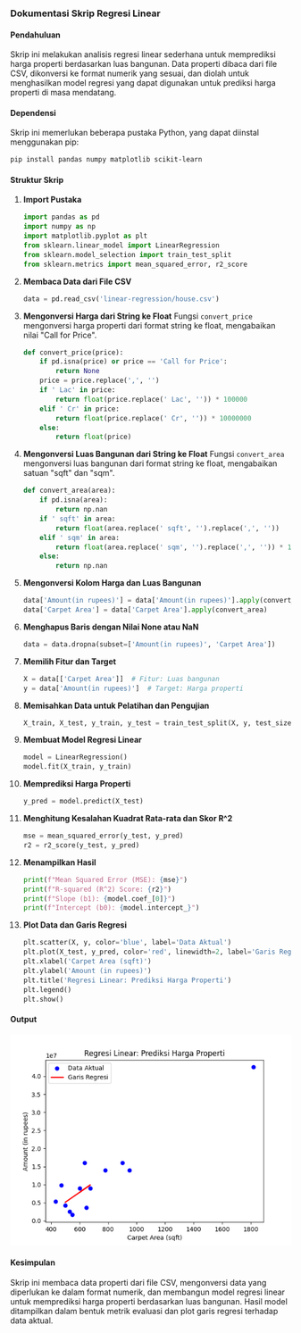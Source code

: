 ### Dokumentasi Skrip Regresi Linear

#### Pendahuluan
Skrip ini melakukan analisis regresi linear sederhana untuk memprediksi harga properti berdasarkan luas bangunan. Data properti dibaca dari file CSV, dikonversi ke format numerik yang sesuai, dan diolah untuk menghasilkan model regresi yang dapat digunakan untuk prediksi harga properti di masa mendatang.

#### Dependensi
Skrip ini memerlukan beberapa pustaka Python, yang dapat diinstal menggunakan pip:

```sh
pip install pandas numpy matplotlib scikit-learn
```

#### Struktur Skrip

1. **Import Pustaka**
    ```python
    import pandas as pd
    import numpy as np
    import matplotlib.pyplot as plt
    from sklearn.linear_model import LinearRegression
    from sklearn.model_selection import train_test_split
    from sklearn.metrics import mean_squared_error, r2_score
    ```

2. **Membaca Data dari File CSV**
    ```python
    data = pd.read_csv('linear-regression/house.csv')
    ```

3. **Mengonversi Harga dari String ke Float**
    Fungsi `convert_price` mengonversi harga properti dari format string ke float, mengabaikan nilai "Call for Price".
    ```python
    def convert_price(price):
        if pd.isna(price) or price == 'Call for Price':
            return None
        price = price.replace(',', '')
        if ' Lac' in price:
            return float(price.replace(' Lac', '')) * 100000
        elif ' Cr' in price:
            return float(price.replace(' Cr', '')) * 10000000
        else:
            return float(price)
    ```

4. **Mengonversi Luas Bangunan dari String ke Float**
    Fungsi `convert_area` mengonversi luas bangunan dari format string ke float, mengabaikan satuan "sqft" dan "sqm".
    ```python
    def convert_area(area):
        if pd.isna(area):
            return np.nan
        if ' sqft' in area:
            return float(area.replace(' sqft', '').replace(',', ''))
        elif ' sqm' in area:
            return float(area.replace(' sqm', '').replace(',', '')) * 10.7639
        else:
            return np.nan
    ```

5. **Mengonversi Kolom Harga dan Luas Bangunan**
    ```python
    data['Amount(in rupees)'] = data['Amount(in rupees)'].apply(convert_price)
    data['Carpet Area'] = data['Carpet Area'].apply(convert_area)
    ```

6. **Menghapus Baris dengan Nilai None atau NaN**
    ```python
    data = data.dropna(subset=['Amount(in rupees)', 'Carpet Area'])
    ```

7. **Memilih Fitur dan Target**
    ```python
    X = data[['Carpet Area']]  # Fitur: Luas bangunan
    y = data['Amount(in rupees)']  # Target: Harga properti
    ```

8. **Memisahkan Data untuk Pelatihan dan Pengujian**
    ```python
    X_train, X_test, y_train, y_test = train_test_split(X, y, test_size=0.2, random_state=42)
    ```

9. **Membuat Model Regresi Linear**
    ```python
    model = LinearRegression()
    model.fit(X_train, y_train)
    ```

10. **Memprediksi Harga Properti**
    ```python
    y_pred = model.predict(X_test)
    ```

11. **Menghitung Kesalahan Kuadrat Rata-rata dan Skor R^2**
    ```python
    mse = mean_squared_error(y_test, y_pred)
    r2 = r2_score(y_test, y_pred)
    ```

12. **Menampilkan Hasil**
    ```python
    print(f"Mean Squared Error (MSE): {mse}")
    print(f"R-squared (R^2) Score: {r2}")
    print(f"Slope (b1): {model.coef_[0]}")
    print(f"Intercept (b0): {model.intercept_}")
    ```

13. **Plot Data dan Garis Regresi**
    ```python
    plt.scatter(X, y, color='blue', label='Data Aktual')
    plt.plot(X_test, y_pred, color='red', linewidth=2, label='Garis Regresi')
    plt.xlabel('Carpet Area (sqft)')
    plt.ylabel('Amount (in rupees)')
    plt.title('Regresi Linear: Prediksi Harga Properti')
    plt.legend()
    plt.show()
    ```

#### Output
![Alt text](./output/output.png "Title")

#### Kesimpulan
Skrip ini membaca data properti dari file CSV, mengonversi data yang diperlukan ke dalam format numerik, dan membangun model regresi linear untuk memprediksi harga properti berdasarkan luas bangunan. Hasil model ditampilkan dalam bentuk metrik evaluasi dan plot garis regresi terhadap data aktual.